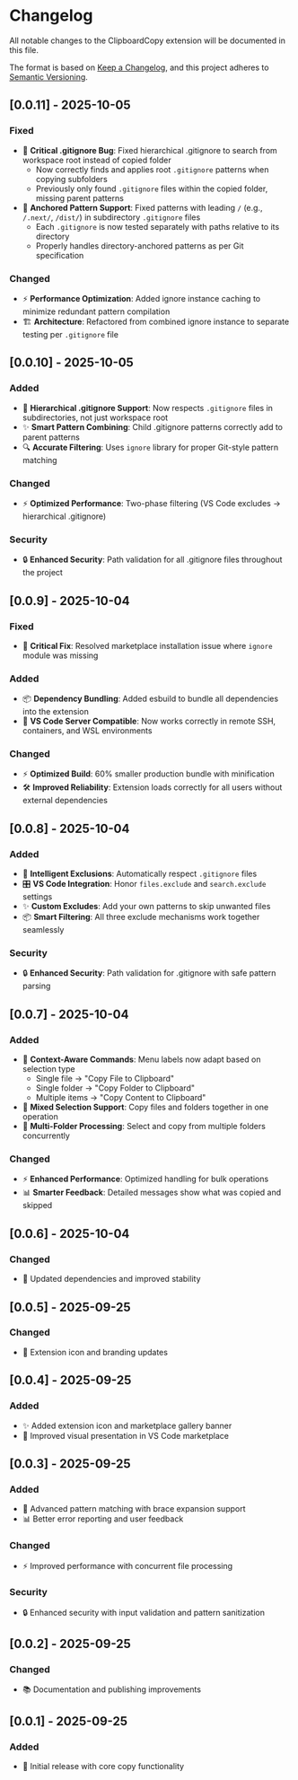 # Changelog

All notable changes to the ClipboardCopy extension will be documented in this file.

The format is based on [Keep a Changelog](https://keepachangelog.com/en/1.0.0/),
and this project adheres to [Semantic Versioning](https://semver.org/spec/v2.0.0.html).

## [0.0.11] - 2025-10-05

### Fixed
- 🐛 **Critical .gitignore Bug**: Fixed hierarchical .gitignore to search from workspace root instead of copied folder
  - Now correctly finds and applies root `.gitignore` patterns when copying subfolders
  - Previously only found `.gitignore` files within the copied folder, missing parent patterns
- 🔧 **Anchored Pattern Support**: Fixed patterns with leading `/` (e.g., `/.next/`, `/dist/`) in subdirectory `.gitignore` files
  - Each `.gitignore` is now tested separately with paths relative to its directory
  - Properly handles directory-anchored patterns as per Git specification

### Changed
- ⚡ **Performance Optimization**: Added ignore instance caching to minimize redundant pattern compilation
- 🏗️ **Architecture**: Refactored from combined ignore instance to separate testing per `.gitignore` file

## [0.0.10] - 2025-10-05

### Added
- 🌳 **Hierarchical .gitignore Support**: Now respects `.gitignore` files in subdirectories, not just workspace root
- ✨ **Smart Pattern Combining**: Child .gitignore patterns correctly add to parent patterns
- 🔍 **Accurate Filtering**: Uses `ignore` library for proper Git-style pattern matching

### Changed
- ⚡ **Optimized Performance**: Two-phase filtering (VS Code excludes → hierarchical .gitignore)

### Security
- 🔒 **Enhanced Security**: Path validation for all .gitignore files throughout the project

## [0.0.9] - 2025-10-04

### Fixed
- 🔧 **Critical Fix**: Resolved marketplace installation issue where `ignore` module was missing

### Added
- 📦 **Dependency Bundling**: Added esbuild to bundle all dependencies into the extension
- 🚀 **VS Code Server Compatible**: Now works correctly in remote SSH, containers, and WSL environments

### Changed
- ⚡ **Optimized Build**: 60% smaller production bundle with minification
- 🛠️ **Improved Reliability**: Extension loads correctly for all users without external dependencies

## [0.0.8] - 2025-10-04

### Added
- 🚫 **Intelligent Exclusions**: Automatically respect `.gitignore` files
- 🎛️ **VS Code Integration**: Honor `files.exclude` and `search.exclude` settings
- ✨ **Custom Excludes**: Add your own patterns to skip unwanted files
- 📦 **Smart Filtering**: All three exclude mechanisms work together seamlessly

### Security
- 🔒 **Enhanced Security**: Path validation for .gitignore with safe pattern parsing

## [0.0.7] - 2025-10-04

### Added
- 🎨 **Context-Aware Commands**: Menu labels now adapt based on selection type
  - Single file → "Copy File to Clipboard"
  - Single folder → "Copy Folder to Clipboard"
  - Multiple items → "Copy Content to Clipboard"
- 🔄 **Mixed Selection Support**: Copy files and folders together in one operation
- 📁 **Multi-Folder Processing**: Select and copy from multiple folders concurrently

### Changed
- ⚡ **Enhanced Performance**: Optimized handling for bulk operations
- 📊 **Smarter Feedback**: Detailed messages show what was copied and skipped

## [0.0.6] - 2025-10-04

### Changed
- 🔧 Updated dependencies and improved stability

## [0.0.5] - 2025-09-25

### Changed
- 🎨 Extension icon and branding updates

## [0.0.4] - 2025-09-25

### Added
- ✨ Added extension icon and marketplace gallery banner
- 🎨 Improved visual presentation in VS Code marketplace

## [0.0.3] - 2025-09-25

### Added
- 🎯 Advanced pattern matching with brace expansion support
- 📊 Better error reporting and user feedback

### Changed
- ⚡ Improved performance with concurrent file processing

### Security
- 🔒 Enhanced security with input validation and pattern sanitization

## [0.0.2] - 2025-09-25

### Changed
- 📚 Documentation and publishing improvements

## [0.0.1] - 2025-09-25

### Added
- 🎉 Initial release with core copy functionality

